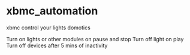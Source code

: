 xbmc_automation
===============

xbmc control your lights domotics

Turn on lights or other modules on pause and stop
Turn off light on play
Turn off devices after 5 mins of inactivity
